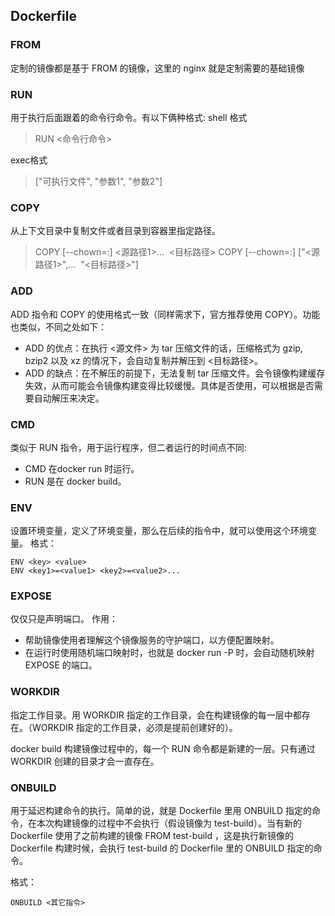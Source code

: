 ## Dockerfile
### FROM

定制的镜像都是基于 FROM 的镜像，这里的 nginx 就是定制需要的基础镜像
### RUN
用于执行后面跟着的命令行命令。有以下俩种格式:
shell 格式
> RUN <命令行命令>

exec格式
> ["可执行文件", "参数1", "参数2"]

### COPY
从上下文目录中复制文件或者目录到容器里指定路径。
> COPY [--chown=:] <源路径1>...  <目标路径>
COPY [--chown=:] ["<源路径1>",...  "<目标路径>"]

### ADD
ADD 指令和 COPY 的使用格式一致（同样需求下，官方推荐使用 COPY）。功能也类似，不同之处如下：

- ADD 的优点：在执行 <源文件> 为 tar 压缩文件的话，压缩格式为 gzip, bzip2 以及 xz 的情况下，会自动复制并解压到 <目标路径>。
- ADD 的缺点：在不解压的前提下，无法复制 tar 压缩文件。会令镜像构建缓存失效，从而可能会令镜像构建变得比较缓慢。具体是否使用，可以根据是否需要自动解压来决定。
### CMD
类似于 RUN 指令，用于运行程序，但二者运行的时间点不同:

- CMD 在docker run 时运行。
- RUN 是在 docker build。
### ENV
设置环境变量，定义了环境变量，那么在后续的指令中，就可以使用这个环境变量。
格式：

```
ENV <key> <value>
ENV <key1>=<value1> <key2>=<value2>...
```
### EXPOSE
仅仅只是声明端口。
作用：

- 帮助镜像使用者理解这个镜像服务的守护端口，以方便配置映射。
- 在运行时使用随机端口映射时，也就是 docker run -P 时，会自动随机映射 EXPOSE 的端口。
### WORKDIR
指定工作目录。用 WORKDIR 指定的工作目录，会在构建镜像的每一层中都存在。（WORKDIR 指定的工作目录，必须是提前创建好的）。

docker build 构建镜像过程中的，每一个 RUN 命令都是新建的一层。只有通过 WORKDIR 创建的目录才会一直存在。
### ONBUILD
用于延迟构建命令的执行。简单的说，就是 Dockerfile 里用 ONBUILD 指定的命令，在本次构建镜像的过程中不会执行（假设镜像为 test-build）。当有新的 Dockerfile 使用了之前构建的镜像 FROM test-build ，这是执行新镜像的 Dockerfile 构建时候，会执行 test-build 的 Dockerfile 里的 ONBUILD 指定的命令。

格式：

```
ONBUILD <其它指令>
```
